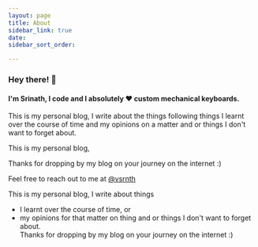 ```yaml
---
layout: page
title: About
sidebar_link: true
date: 
sidebar_sort_order: 

---
```

### Hey there! 👋

#### I'm Srinath, I code and I absolutely ❤️ custom mechanical keyboards.

This is my personal blog, I write about the things following things I learnt over the course of time and my opinions on a matter and or things I don't want to forget about.

This is my personal blog,

Thanks for dropping by my blog on your journey on the internet :)

Feel free to reach out to me at [@vsrnth](https://twitter.com/vsrnth)

<div class="message">

This is my personal blog, I write about things

* I learnt over the course of time, or
* my opinions for that matter on thing and or things I don't want to forget about.
  <br>
  Thanks for dropping by my blog on your journey on the internet :)

</div>